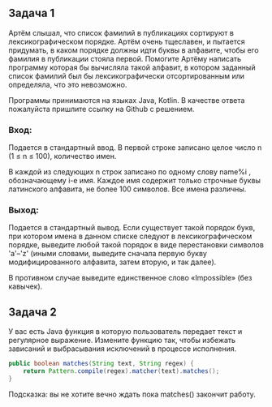 ## Задача 1
Артём слышал, что список фамилий в публикациях сортируют в лексикографическом порядке. 
Артём очень тщеславен, и пытается придумать, в каком порядке должны идти буквы в алфавите, 
чтобы его фамилия в публикации стояла первой. Помогите Артёму написать программу которая бы вычисляла такой алфавит, 
в котором заданный список фамилий был бы лексикографически отсортированным или определяла, что это невозможно.

Программы принимаются на языках Java, Kotlin. В качестве ответа пожалуйста пришлите ссылку на Github с решением.

### Вход:
Подается в стандартный ввод. В первой строке записано целое число n (1 ≤ n ≤ 100), количество имен.

В каждой из следующих n строк записано по одному слову name%i , обозначающему i-е имя. 
Каждое имя содержит только строчные буквы латинского алфавита, не более 100 символов. Все имена различны.

### Выход:
Подается в стандартный вывод. Если существует такой порядок букв, при котором имена в данном списке следуют в лексикографическом порядке, 
выведите любой такой порядок в виде перестановки символов 'a'–'z' (иными словами, выведите сначала первую букву модифицированного алфавита, 
затем вторую, и так далее).

В противном случае выведите единственное слово «Impossible» (без кавычек).


## Задача 2
У вас есть Java функция в которую пользователь передает текст и регулярное выражение. 
Измените функцию так, чтобы избежать зависаний и выбрасывания исключений в процессе исполнения.

``` Java
public boolean matches(String text, String regex) {
    return Pattern.compile(regex).matcher(text).matches();
}
```
Подсказка: вы не хотите вечно ждать пока matches() закончит работу.

